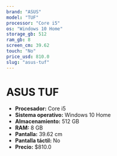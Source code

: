 ```yaml
---
brand: "ASUS"
model: "TUF"
processor: "Core i5"
os: "Windows 10 Home"
storage_gb: 512
ram_gb: 8
screen_cm: 39.62
touch: "No"
price_usd: 810.0
slug: "asus-tuf"
---
```


# ASUS TUF

- **Procesador:** Core i5
- **Sistema operativo:** Windows 10 Home
- **Almacenamiento:** 512 GB
- **RAM:** 8 GB
- **Pantalla:** 39.62 cm
- **Pantalla táctil:** No
- **Precio:** $810.0
